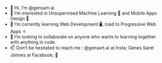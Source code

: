 - 👋 Hi, I’m @gensart-ai
- 👀 I’m interested in Unsupervised Machine Learning 🧠 and Mobile Apps Design 📱
- 🌱 I’m currently learning Web Development 🖥️, road to Progressive Web Apps ⚛️
- 💞️ I’m looking to collaborate on anyone who wants to learning together with anything in code.
- 📫 Don't be hesitated to reach me : @gensart.ai at Insta; Genes Saret Johnes at Facebook; 💌
<!---
gensart-ai/gensart-ai is a ✨ special ✨ repository because its `README.md` (this file) appears on your GitHub profile.
You can click the Preview link to take a look at your changes.
--->
